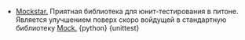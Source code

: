* [Mockstar.](http://mockstar.readthedocs.org/) Приятная библиотека для юнит-тестирования в питоне. Является улучшением поверх скоро войдущей в стандартную библиотеку [Mock.](http://www.voidspace.org.uk/python/mock/mock.html) {python} {unittest}
